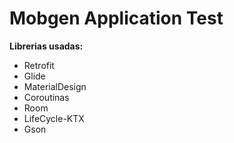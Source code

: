 # Mobgen Application Test

**Librerias usadas:**
* Retrofit
* Glide
* MaterialDesign
* Coroutinas
* Room
* LifeCycle-KTX
* Gson